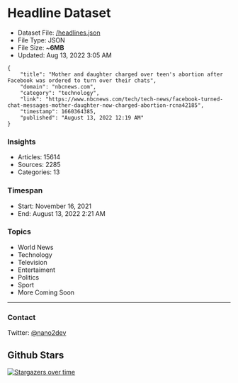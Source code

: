 # Headline Dataset

- Dataset File: [/headlines.json](https://raw.githubusercontent.com/fwd/news/master/headlines.json) 
- File Type: JSON
- File Size: ~**6MB**
- Updated: Aug 13, 2022 3:05 AM

```
{
    "title": "Mother and daughter charged over teen's abortion after Facebook was ordered to turn over their chats",
    "domain": "nbcnews.com",
    "category": "technology",
    "link": "https://www.nbcnews.com/tech/tech-news/facebook-turned-chat-messages-mother-daughter-now-charged-abortion-rcna42185",
    "timestamp": 1660364385,
    "published": "August 13, 2022 12:19 AM"
}
```

### Insights

- Articles: 15614
- Sources: 2285
- Categories: 13

### Timespan

- Start: November 16, 2021
- End: August 13, 2022 2:21 AM

### Topics

- World News
- Technology
- Television
- Entertaiment
- Politics
- Sport
- More Coming Soon

---

### Contact 

Twitter: [@nano2dev](https://twitter.com/nano2dev)

## Github Stars

[![Stargazers over time](https://starchart.cc/fwd/news.svg)](https://starchart.cc/fwd/news)
	